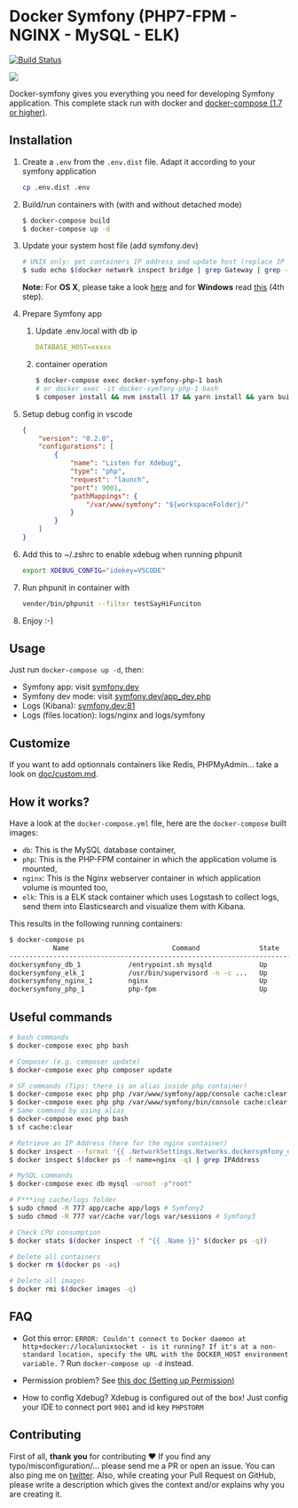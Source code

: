 # Docker Symfony (PHP7-FPM - NGINX - MySQL - ELK)

[![Build Status](https://travis-ci.org/maxpou/docker-symfony.svg?branch=master)](https://travis-ci.org/maxpou/docker-symfony)

![](doc/schema.png)

Docker-symfony gives you everything you need for developing Symfony application. This complete stack run with docker and [docker-compose (1.7 or higher)](https://docs.docker.com/compose/).

## Installation

1. Create a `.env` from the `.env.dist` file. Adapt it according to your symfony application

    ```bash
    cp .env.dist .env
    ```


2. Build/run containers with (with and without detached mode)

    ```bash
    $ docker-compose build
    $ docker-compose up -d
    ```

3. Update your system host file (add symfony.dev)

    ```bash
    # UNIX only: get containers IP address and update host (replace IP according to your configuration) (on Windows, edit C:\Windows\System32\drivers\etc\hosts)
    $ sudo echo $(docker network inspect bridge | grep Gateway | grep -o -E '[0-9\.]+') "symfony.dev" >> /etc/hosts
    ```

    **Note:** For **OS X**, please take a look [here](https://docs.docker.com/docker-for-mac/networking/) and for **Windows** read [this](https://docs.docker.com/docker-for-windows/#/step-4-explore-the-application-and-run-examples) (4th step).

4. Prepare Symfony app
    1. Update .env.local with db ip

        ```yml
        DATABASE_HOST=xxxxx
        ```

    2. container operation

        ```bash
        $ docker-compose exec docker-symfony-php-1 bash
        # or docker exec -it docker-symfony-php-1 bash
        $ composer install && nvm install 17 && yarn install && yarn build
        ```

5. Setup debug config in vscode
    ```json
    {
        "version": "0.2.0",
        "configurations": [
            {
                "name": "Listen for Xdebug",
                "type": "php",
                "request": "launch",
                "port": 9001,
                "pathMappings": {
                    "/var/www/symfony": "${workspaceFolder}/"
                }
            }
        ]
    }
    ```

8. Add this to ~/.zshrc to enable xdebug when running phpunit
    ```sh
    export XDEBUG_CONFIG="idekey=VSCODE"
    ```

9. Run phpunit in container with
    ```sh
    vender/bin/phpunit --filter testSayHiFunciton
    ```

10. Enjoy :-)

## Usage

Just run `docker-compose up -d`, then:

* Symfony app: visit [symfony.dev](http://symfony.dev)
* Symfony dev mode: visit [symfony.dev/app_dev.php](http://symfony.dev/app_dev.php)
* Logs (Kibana): [symfony.dev:81](http://symfony.dev:81)
* Logs (files location): logs/nginx and logs/symfony

## Customize

If you want to add optionnals containers like Redis, PHPMyAdmin... take a look on [doc/custom.md](doc/custom.md).

## How it works?

Have a look at the `docker-compose.yml` file, here are the `docker-compose` built images:

* `db`: This is the MySQL database container,
* `php`: This is the PHP-FPM container in which the application volume is mounted,
* `nginx`: This is the Nginx webserver container in which application volume is mounted too,
* `elk`: This is a ELK stack container which uses Logstash to collect logs, send them into Elasticsearch and visualize them with Kibana.

This results in the following running containers:

```bash
$ docker-compose ps
           Name                          Command               State              Ports
--------------------------------------------------------------------------------------------------
dockersymfony_db_1            /entrypoint.sh mysqld            Up      0.0.0.0:3306->3306/tcp
dockersymfony_elk_1           /usr/bin/supervisord -n -c ...   Up      0.0.0.0:81->80/tcp
dockersymfony_nginx_1         nginx                            Up      443/tcp, 0.0.0.0:80->80/tcp
dockersymfony_php_1           php-fpm                          Up      0.0.0.0:9000->9000/tcp
```

## Useful commands

```bash
# bash commands
$ docker-compose exec php bash

# Composer (e.g. composer update)
$ docker-compose exec php composer update

# SF commands (Tips: there is an alias inside php container)
$ docker-compose exec php php /var/www/symfony/app/console cache:clear # Symfony2
$ docker-compose exec php php /var/www/symfony/bin/console cache:clear # Symfony3
# Same command by using alias
$ docker-compose exec php bash
$ sf cache:clear

# Retrieve an IP Address (here for the nginx container)
$ docker inspect --format '{{ .NetworkSettings.Networks.dockersymfony_default.IPAddress }}' $(docker ps -f name=nginx -q)
$ docker inspect $(docker ps -f name=nginx -q) | grep IPAddress

# MySQL commands
$ docker-compose exec db mysql -uroot -p"root"

# F***ing cache/logs folder
$ sudo chmod -R 777 app/cache app/logs # Symfony2
$ sudo chmod -R 777 var/cache var/logs var/sessions # Symfony3

# Check CPU consumption
$ docker stats $(docker inspect -f "{{ .Name }}" $(docker ps -q))

# Delete all containers
$ docker rm $(docker ps -aq)

# Delete all images
$ docker rmi $(docker images -q)
```

## FAQ

* Got this error: `ERROR: Couldn't connect to Docker daemon at http+docker://localunixsocket - is it running?
If it's at a non-standard location, specify the URL with the DOCKER_HOST environment variable.` ?
Run `docker-compose up -d` instead.

* Permission problem? See [this doc (Setting up Permission)](http://symfony.com/doc/current/book/installation.html#checking-symfony-application-configuration-and-setup)

* How to config Xdebug?
Xdebug is configured out of the box!
Just config your IDE to connect port  `9001` and id key `PHPSTORM`

## Contributing

First of all, **thank you** for contributing ♥
If you find any typo/misconfiguration/... please send me a PR or open an issue. You can also ping me on [twitter](https://twitter.com/_maxpou).
Also, while creating your Pull Request on GitHub, please write a description which gives the context and/or explains why you are creating it.
